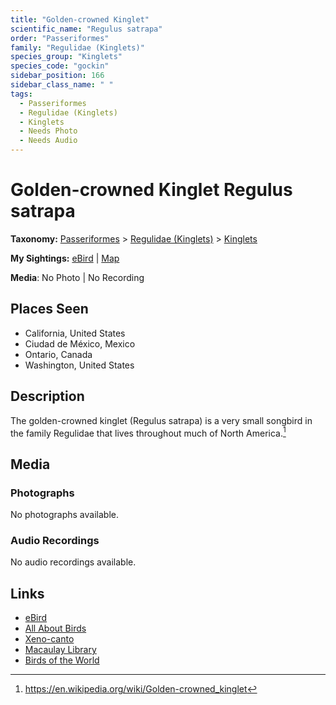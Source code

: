 ```yaml
---
title: "Golden-crowned Kinglet"
scientific_name: "Regulus satrapa"
order: "Passeriformes"
family: "Regulidae (Kinglets)"
species_group: "Kinglets"
species_code: "gockin"
sidebar_position: 166
sidebar_class_name: " "
tags: 
  - Passeriformes
  - Regulidae (Kinglets)
  - Kinglets
  - Needs Photo
  - Needs Audio
---
```


# Golden-crowned Kinglet <span className='sci_name'>Regulus satrapa</span>

**Taxonomy:** [Passeriformes](/tags/passeriformes) > [Regulidae (Kinglets)](/tags/regulidae-kinglets) > [Kinglets](/tags/kinglets)

**My Sightings:** [eBird](https://ebird.org/lifelist?r=world&time=life&spp=gockin) | [Map](/map?species_code=gockin)

**Media**: No Photo | No Recording

## Places Seen

* California, United States
* Ciudad de México, Mexico
* Ontario, Canada
* Washington, United States

## Description
The golden-crowned kinglet (Regulus satrapa) is a very small songbird in the family Regulidae that lives throughout much of North America.[^1]

[^1]: https://en.wikipedia.org/wiki/Golden-crowned_kinglet

## Media
### Photographs
No photographs available.

### Audio Recordings
No audio recordings available.

## Links
* [eBird](https://ebird.org/species/gockin) 
* [All About Birds](https://www.allaboutbirds.org/guide/gockin) 
* [Xeno-canto](https://www.xeno-canto.org/species/regulus-satrapa) 
* [Macaulay Library](https://search.macaulaylibrary.org/catalog?taxonCode=gockin&sort=rating_rank_desc)
* [Birds of the World](https://birdsoftheworld.org/bow/species/gockin)
